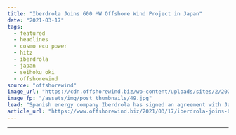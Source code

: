 ```yaml
---
title: "Iberdrola Joins 600 MW Offshore Wind Project in Japan"
date: "2021-03-17"
tags: 
  - featured
  - headlines
  - cosmo eco power
  - hitz
  - iberdrola
  - japan
  - seihoku oki
  - offshorewind
source: "offshorewind"
image_url: "https://cdn.offshorewind.biz/wp-content/uploads/sites/2/2021/03/17092008/Iberdrola-Joins-600-MW-Offshore-Wind-Project-in-Japan.jpg"
image_fp: "/assets/img/post_thumbnails/49.jpg"
lead: "Spanish energy company Iberdrola has signed an agreement with Japan&#8217;s Cosmo Eco Power and"
article_url: "https://www.offshorewind.biz/2021/03/17/iberdrola-joins-600-mw-offshore-wind-project-in-japan/"
---
```


---
